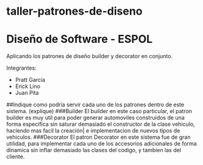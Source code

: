 # taller-patrones-de-diseno
# Diseño de Software - ESPOL
Aplicando los patrones de diseño builder y decorator en conjunto.

Integrantes:
* Pratt García
* Erick Lino
* Juan Pita

##Indique como podría servir cada uno de los patrones dentro de este sistema. (explique)
###Builder
El builder en este caso particular, el patron builder es muy util para poder generar automoviles construidos de una forma especifica sin saturar demasiado el constructor de la clase vehiculo, haciendo mas facil la creación| e implementacion de nuevos tipos de vehiculos.
###Decorator
El patron Decorator en este sistema fue de gran utilidad, para implementar cada uno de los accesorios adicionales de forma dinamica sin inflar demasiado las clases del codigo, y tambien las del cliente.
